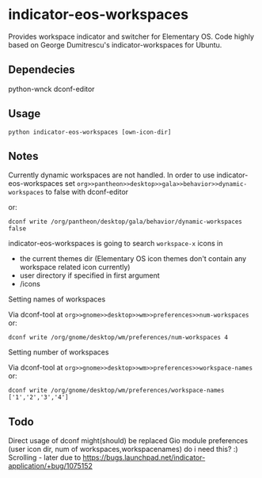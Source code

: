 indicator-eos-workspaces
========================

Provides workspace indicator and switcher for Elementary OS. 
Code highly based on George Dumitrescu's indicator-workspaces for Ubuntu.

Dependecies
------------

python-wnck
dconf-editor

Usage
------------

    python indicator-eos-workspaces [own-icon-dir]


Notes
------------
Currently dynamic workspaces are not handled. In order to use indicator-eos-workspaces set ``org>>pantheon>>desktop>>gala>>behavior>>dynamic-workspaces`` to false with dconf-editor

or:
 
    dconf write /org/pantheon/desktop/gala/behavior/dynamic-workspaces false

indicator-eos-workspaces is going to search `workspace-x` icons in

- the current themes dir (Elementary OS icon themes don't contain any workspace related icon currently)
- user directory if specified in first argument
- <path to indicator-eos-workspaces>/icons

Setting names of workspaces

Via dconf-tool at ``org>>gnome>>desktop>>wm>>preferences>>num-workspaces`` or:

    dconf write /org/gnome/desktop/wm/preferences/num-workspaces 4
    
Setting number of workspaces

Via dconf-tool at ``org>>gnome>>desktop>>wm>>preferences>>workspace-names`` or:

    dconf write /org/gnome/desktop/wm/preferences/workspace-names ['1','2','3','4']

Todo
------------
Direct usage of dconf might(should) be replaced Gio module 
preferences (user icon dir, num of workspaces,workspacenames) do i need this? :)
Scrolling - later due to https://bugs.launchpad.net/indicator-application/+bug/1075152

